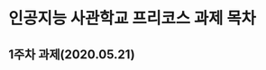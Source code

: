 인공지능 사관학교 프리코스 과제 목차
===================================

1주차 과제(2020.05.21)
----------------------
